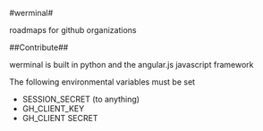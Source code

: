 #werminal#

roadmaps for github organizations

##Contribute##

werminal is built in python and the angular.js javascript framework

The following environmental variables must be set
- SESSION_SECRET (to anything)
- GH_CLIENT_KEY
- GH_CLIENT SECRET
